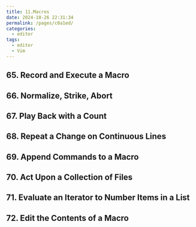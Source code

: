```yaml
---
title: 11.Macros
date: 2024-10-26 22:31:34
permalink: /pages/c0a1ed/
categories: 
  - editor
tags: 
  - editor
  - Vim
---
```


## 65. Record and Execute a Macro

## 66. Normalize, Strike, Abort

## 67. Play Back with a Count

## 68. Repeat a Change on Continuous Lines

## 69. Append Commands to a Macro

## 70. Act Upon a Collection of Files

## 71. Evaluate an Iterator to Number Items in a List

## 72. Edit the Contents of a Macro
